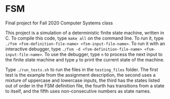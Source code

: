 # FSM
Final project for Fall 2020 Computer Systems class

This project is a simulation of a deterministic finite state machine, written in C.  To compile this code, type `make all` on the command line.  To run it, type `./fsm <fsm-definition-file-name> <fsm-input-file-name>`.  To run it with an interactive debugger, type `./fsm -d <fsm-definition-file-name> <fsm-input-file-name>`.  To use the debugger, type `n` to process the next input to the finite state machine and type `p` to print the current state of the machine.

Type `./run_tests.sh` to run the files in the `testing_files` folder. The first test is the example from the assignment description, the second uses a mixture of uppercase and lowercase inputs, the third has the states listed out of order in the FSM definition file, the fourth has transitions from a state to itself, and the fifth uses non-consecutive numbers as state names.